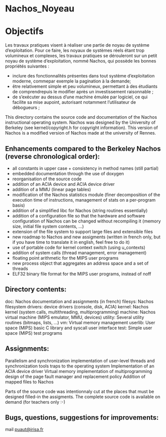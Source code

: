 # Nachos_Noyeau
# Objectifs
Les travaux pratiques visent à réaliser une partie de noyau de système d’exploitation.
Pour ce faire, les noyaux de systèmes réels étant trop volumineux et complexes, les travaux
pratiques se dérouleront sur un petit noyau de système d’exploitation, nommé Nachos, qui
possède les bonnes propriétés suivantes :
- inclure des fonctionnalités présentes dans tout système d’exploitation moderne, commepar exemple la pagination à la demande;
- être relativement simple et peu volumineux, permettant à des étudiants de comprendrepuis le modifier après un investissement raisonnable ;
- de s’exécuter au dessus d’une machine émulée par logiciel, ce qui facilite sa mise aupoint, autorisant notamment l’utilisateur de débogueurs ;


This directory contains the source code and documentation
of the Nachos instructional operating system. Nachos was
designed by the University of Berkeley (see kernel/copyright.h
for copyright information). This version of Nachos is a modified
version of Nachos made at the university of Rennes.

Enhancements compared to the Berkeley Nachos (reverse chronological order):
--------------------------------------------------------------------------
- all constants in upper case + consistency in method names (still partial)
- embedded documentation through the use of doxygen
- reorganisation of the source code
- addition of an ACIA device and ACIA device driver
- addition of a MMU (linear page tables)
- modification of the Nachos statistics module (finer decomposition of
  the execution time of instructions, management of stats on a 
  per-program basis)
- addition of a simplified libc for Nachos (string routines essentially)
- addition of a configuration file so that the hardware and software
  configuration of Nachos can be changed without recompiling it
  (memory size, initial file system contents, ...)
- extension of the file system to support large files and extensible files
- new roadmap to Nachos and new assigments (written in french only, but
  if you have time to translate it in english, feel free to do it)
- use of portable code for kernel context switch (using u_contexts)
- addition of system calls (thread management, error management)
- floating point arithmetic for the MIPS user programs
- new process object that aggregates an address space and a set of
  threads
- ELF32 binary file format for the MIPS user programs, instead of noff

Directory contents:
-------------------
doc: 		Nachos documentation and assignments (in french)
filesys: 	Nachos filesystem
drivers:	device drivers (console, disk, ACIA)
kernel:		Nachos kernel (system calls, multithreading, multiprogramming)
machine:	Nachos virtual machine (MIPS emulator, MMU, devices)
utility:	Several utility routines (bitmaps, lists, ...)
vm:		Virtual memory management
userlib:	User space (MIPS) basic C library and syscall user interface
test:		Simple user space (MIPS) test programs

Assignments:
-----------
Parallelism and synchronization
  implementation of user-level threads and synchronization tools
  traps to the operating system
Implementation of an ACIA device driver
Virtual memory
  implementation of multiprogramming
  design of the page fault manager and replacement policy
Addition of mapped files to Nachos

Parts of the source code was intentionnaly cut at the places that must
be designed filled-in the assigments. The complete source code is available
on demand (for teachers only :-)

Bugs, questions, suggestions for improvements:
---------------------------------------------
mail puaut@irisa.fr
